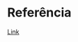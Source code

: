 # Referência

[Link](https://docs.microsoft.com/pt-br/dotnet/machine-learning/how-does-mldotnet-work)